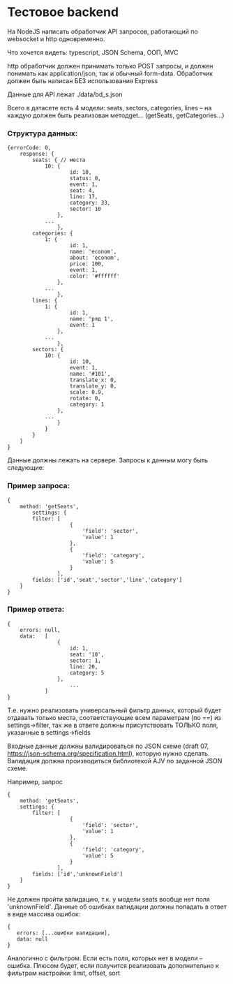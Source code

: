 # Тестовое backend

На NodeJS написать обработчик API запросов, работающий по websocket и http одновременно.

Что хочется видеть: typescript, JSON Schema, ООП, MVC

http обработчик должен принимать только POST запросы, и должен понимать как application/json, так и обычный form-data. Обработчик должен быть написан БЕЗ использования Express

Данные для API лежат ./data/bd_s.json

Всего в датасете есть 4 модели: seats, sectors, categories, lines – на каждую должен быть реализован методget… (getSeats, getCategories…)

### Структура данных:
```
{errorCode: 0,
	response: {
		seats: { // места
			10: {
					id: 10,
					status: 0,
					event: 1,
					seat: 4,
					line: 17,
					category: 33,
					sector: 10
				},
			...
				},
		categories: {
			1: {
					id: 1,
					name: 'econom',
					about: 'econom',
					price: 100,
					event: 1,
					color: '#ffffff'
				},
			...
				},
		lines: {
			1: {
					id: 1,
					name: 'ряд 1',
					event: 1
				},
			...
				},
		sectors: {
			10: {
					id: 10,
					event: 1,
					name: '#101',
					translate_x: 0,
					translate_y: 0,
					scale: 0.9,
					rotate: 0,
					category: 1
				},
			...
				}
            }
		}
	}
}
```

Данные должны лежать на сервере. Запросы к данным могу быть следующие:

### Пример запроса:

```
{
	method: 'getSeats',
    	settings: {
		filter: [
					{
						'field': 'sector',
						'value': 1
					},
					{
						'field': 'category',
						'value': 5
					}
				],
		fields: ['id','seat','sector','line','category']
    }
}
```

### Пример ответа:

```
{
	errors: null,
	data:	[
				{
					id: 1,
					seat: '10',
					sector: 1,
					line: 20,
					category: 5
				},
                 	...
			]
}
```

Т.е. нужно реализовать универсальный фильтр данных, который будет отдавать только места, соответствующие всем параметрам (по ==) из
settings->filter, так же в ответе должны присутствовать ТОЛЬКО поля, указанные в settings->fields
 
Входные данные должны валидироваться по JSON схеме (draft 07, https://json-schema.org/specification.html), которую нужно сделать. Валидация должна производиться библиотекой AJV по заданной JSON схеме.

Например, запрос

```
{
	method: 'getSeats',
	settings: {
		filter: [
					{
						'field': 'sector',
						'value': 1
					},
					{
						'field': 'category',
						'value': 5
					}
				],
		fields: ['id','unknownField']
	}
}
```

Не должен пройти валидацию, т.к. у модели seats вообще нет поля 'unknownField'. Данные об ошибках валидации должны попадать в ответ в виде массива ошибок:
 
 ```
{
	errors: [...ошибки валидации],
	data: null
}
 ```
Аналогично с фильтром. Если есть поля, которых нет в модели – ошибка.
Плюсом будет, если получится реализовать дополнительно к фильтрам настройки: limit, offset, sort
